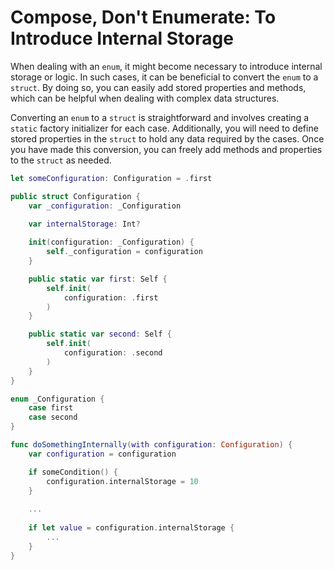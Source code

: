# Compose, Don't Enumerate: To Introduce Internal Storage

When dealing with an `enum`, it might become necessary to introduce internal storage or logic. In such cases, it can be beneficial to convert the `enum` to a `struct`. By doing so, you can easily add stored properties and methods, which can be helpful when dealing with complex data structures.

Converting an `enum` to a `struct` is straightforward and involves creating a `static` factory initializer for each case. Additionally, you will need to define stored properties in the `struct` to hold any data required by the cases. Once you have made this conversion, you can freely add methods and properties to the `struct` as needed.

```swift
let someConfiguration: Configuration = .first

public struct Configuration {
    var _configuration: _Configuration
    
    var internalStorage: Int?

    init(configuration: _Configuration) {
        self._configuration = configuration
    }

    public static var first: Self {
        self.init(
            configuration: .first
        )
    }

    public static var second: Self {
        self.init(
            configuration: .second
        )
    }
}

enum _Configuration {
    case first
    case second
}

func doSomethingInternally(with configuration: Configuration) {
    var configuration = configuration

    if someCondition() {
        configuration.internalStorage = 10
    }
    
    ...
    
    if let value = configuration.internalStorage {
        ...
    }
}
```
